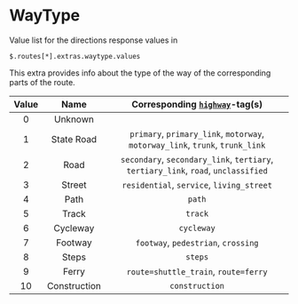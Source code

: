 # WayType

Value list for the directions response values in

```jsonpath
$.routes[*].extras.waytype.values
```

This extra provides info about the type of the way of the corresponding parts of the route.

| Value |     Name     |  Corresponding [`highway`](https://wiki.openstreetmap.org/wiki/Key:highway)-tag(s) |
|:-----:|:------------:|:----------------------------------------------------------------------------------:|
|   0   |    Unknown   |                                                                                    |
|   1   |  State Road  |    `primary`, `primary_link`, `motorway`, `motorway_link`, `trunk`, `trunk_link`   |
|   2   |     Road     | `secondary`, `secondary_link`, `tertiary`, `tertiary_link`, `road`, `unclassified` |
|   3   |    Street    |                      `residential`, `service`, `living_street`                     |
|   4   |     Path     |                                       `path`                                       |
|   5   |     Track    |                                       `track`                                      |
|   6   |   Cycleway   |                                     `cycleway`                                     |
|   7   |    Footway   |                         `footway`, `pedestrian`, `crossing`                        |
|   8   |     Steps    |                                       `steps`                                      |
|   9   |     Ferry    |                        `route=shuttle_train`, `route=ferry`                        |
|   10  | Construction |                                   `construction`                                   |

[//]: # (keep in sync with org.heigit.ors.routing.graphhopper.extensions.WayType)
